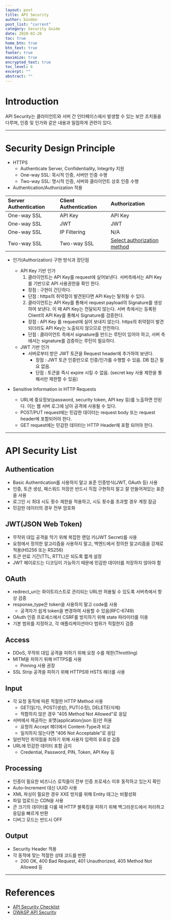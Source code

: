 ```yaml
---
layout: post
title: API Security
author: bindon
post_list: "current"
category: Security Guide
date: 2020-02-26
toc: true
home_btn: true
btn_text: true
footer: true
maximize: true
encrypted_text: true
toc_level: 6
excerpt: ""
abstract: ""
---
```


# Introduction

API Security는 클라이언트와 서버 간 인터페이스에서 발생할 수 있는 보안 조치들을 다루며, 인증 및 인가와 같은 내용과 밀접하게 관련이 있다.

***

# Security Design Principle

* HTTPS
  - Authenticate Server, Confidentiality, Integrity 지원
  - One-way SSL: 묵시적 인증, 서버만 인증 수행
  - Two-way SSL: 명시적 인증, 서버와 클라이언트 상호 인증 수행
* Authentication/Authorization 적용

| Server Authentication | Client Authentication | Authorization                                                      |
|:----------------------|:----------------------|:-------------------------------------------------------------------|
| One-way SSL           | API Key               | API Key                                                            |
| One-way SSL           | JWT                   | JWT                                                                |
| One-way SSL           | IP Filtering          | N/A                                                                |
| Two-way SSL           | Two-way SSL           | [Select authorization method](https://tools.ietf.org/html/rfc5755) |

* 인가(Authorization) 구현 방식과 장단점
  - API Key 기반 인가 
    1. 클라이언트는 API Key를 request에 실어보낸다. 서버측에서는 API Key를 기반으로 API 사용권한을 확인 한다. 
      - 장점 : 구현이 간단하다.
      - 단점 : https의 취약점이 발견된다면 API Key는 탈취될 수 있다.
    2. 클라이언트는 API Key를 통해서 request payload의 Signature를 생성하여 보낸다. 이 때 API Key는 전달되지 않는다. 서버 측에서는 등록된 Client의 API Key를 통해서 Signature를 검증한다. 
      - 장점 : API Key 를  request에 실어 보내지 않는다. https의 취약점이 발견 되더라도 API Key는 노출되지 않으므로 안전하다.
      - 단점 : 클라이언트 측에서 signature를 만드는 루틴이 있어야 하고, 서버 측에서는 signature를 검증하는 루틴이 필요하다.
  - JWT 기반 인가 
    * 서버로부터 받은 JWT 토큰을 Request header에 추가하여 보낸다.
      - 장점 : JWT 토큰 인증만으로 인증/인가를 수행할 수 있음. DB 접근 필요 없음.
      - 단점 : 토큰을 즉시 expire 시킬 수 없음. (secret key 사용 제한을 통해서만 제한할 수 있음)

* Sensitive Information in HTTP Requests
  - URL에 중요정보(password, security token, API key 등)를 노출하면 안된다. 이는 웹 서버 로그에 남아 공격에 사용될 수 있다.
  - POST/PUT request에는 민감한 데이터는 request body 또는 request header에 포함되어야 한다.
  - GET request에는 민감한 데이터는 HTTP Header에 포함 되어야 한다.

***

# API Security List

## Authentication

* Basic Authentication를 사용하지 말고 표준 인증방식(JWT, OAuth 등) 사용
* 인증, 토큰 생성, 패스워드 저장은 반드시 직접 구현하지 말고 잘 만들어져있는 표준을 사용
* 로그인 시 최대 시도 횟수 제한을 적용하고, 시도 횟수를 초과할 경우 계정 잠금
* 민감한 데이터의 경우 전부 암호화

## JWT(JSON Web Token)

* 무작위 대입 공격을 막기 위해 복잡한 랜덤 키(JWT Secret)를 사용
* 요청에서 정의한 알고리즘을 사용하지 말고, 백엔드에서 정의한 알고리즘을 강제로 적용(HS256 또는 RS256)
* 토큰 만료 기간(TTL, RTTL)은 되도록 짧게 설정
* JWT 페이로드는 디코딩이 가능하기 때문에 민감한 데이터를 저장하지 않아야 함

## OAuth

* redirect_uri는 화이트리스트로 관리되는 URL만 허용될 수 있도록 서버측에서 항상 검증
* response_type은 token을 사용하지 말고 code를 사용
  - 공격자가 쉽게 token을 변경하여 사용할 수 있음(RFC-6749)
* OAuth 인증 프로세스에서 CSRF를 방지하기 위해 state 파라미터를 이용
* 기본 범위를 지정하고, 각 애플리케이션마다 범위가 적절한지 검증

## Access

* DDoS, 무작위 대입 공격을 피하기 위해 요청 수를 제한(Throttling)
* MITM을 피하기 위해 HTTPS를 사용
  - Pinning 사용 권장
* SSL Strip 공격을 피하기 위해 HTTPS와 HSTS 헤더를 사용

## Input

* 각 요청 동작에 따른 적절한 HTTP Method 사용
  - GET(읽기), POST(생성), PUT(수정), DELETE(삭제)
  - 적합하지 않은 경우 "405 Method Not Allowed"로 응답
* 서버에서 제공하는 포맷(application/json 등)만 허용
  - 요청의 Accept 헤더에서 Content-Type과 비교
  - 일치하지 않는다면 "406 Not Acceptable"로 응답
* 일반적인 취약점을 피하기 위해 사용자 입력의 유효성 검증
* URL에 민감한 데이터 포함 금지
  - Credential, Password, PIN, Token, API Key 등

## Processing

* 인증이 필요한 비즈니스 로직들이 전부 인증 프로세스 이후 동작하고 있는지 확인
* Auto-Increment 대신 UUID 사용
* XML 파싱이 필요한 경우 XXE 방지를 위해 Entity 태그는 비활성화
* 파일 업로드는 CDN을 사용
* 큰 크기의 데이터를 다룰 때 HTTP 블록킹을 피하기 위해 백그라운드에서 처리하고 응답을 빠르게 반환
* 디버그 모드는 반드시 OFF

## Output

* Security Header 적용
* 각 동작에 맞는 적절한 상태 코드를 반환
  - 200 OK, 400 Bad Request, 401 Unauthorized, 405 Method Not Allowed 등

***

# References

* [API Security Checklist](https://github.com/shieldfy/API-Security-Checklist/blob/master/README-ko.md)
* [OWASP API Security](https://www2.owasp.org/www-project-api-security)
